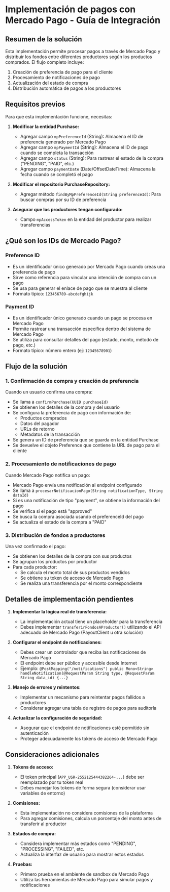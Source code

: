 # Implementación de pagos con Mercado Pago - Guía de Integración

## Resumen de la solución

Esta implementación permite procesar pagos a través de Mercado Pago y distribuir los fondos entre diferentes productores según los productos comprados. El flujo completo incluye:

1. Creación de preferencia de pago para el cliente
2. Procesamiento de notificaciones de pago
3. Actualización del estado de compra
4. Distribución automática de pagos a los productores

## Requisitos previos

Para que esta implementación funcione, necesitas:

1. **Modificar la entidad Purchase:**
   - Agregar campo `mpPreferenceId` (String): Almacena el ID de preferencia generado por Mercado Pago
   - Agregar campo `mpPaymentId` (String): Almacena el ID de pago cuando se completa la transacción
   - Agregar campo `status` (String): Para rastrear el estado de la compra ("PENDING", "PAID", etc.)
   - Agregar campo `paymentDate` (Date/OffsetDateTime): Almacena la fecha cuando se completó el pago

2. **Modificar el repositorio PurchaseRepository:**
   - Agregar método `findByMpPreferenceId(String preferenceId)`: Para buscar compras por su ID de preferencia

3. **Asegurar que los productores tengan configurado:**
   - Campo `mpAccessToken` en la entidad del productor para realizar transferencias

## ¿Qué son los IDs de Mercado Pago?

### Preference ID
- Es un identificador único generado por Mercado Pago cuando creas una preferencia de pago
- Sirve como referencia para vincular una intención de compra con un pago
- Se usa para generar el enlace de pago que se muestra al cliente
- Formato típico: `123456789-abcdefghijk`

### Payment ID
- Es un identificador único generado cuando un pago se procesa en Mercado Pago
- Permite rastrear una transacción específica dentro del sistema de Mercado Pago
- Se utiliza para consultar detalles del pago (estado, monto, método de pago, etc.)
- Formato típico: número entero (ej: `12345678901`)

## Flujo de la solución

### 1. Confirmación de compra y creación de preferencia

Cuando un usuario confirma una compra:
- Se llama a `confirmPurchase(UUID purchaseId)`
- Se obtienen los detalles de la compra y del usuario
- Se configura la preferencia de pago con información de:
  * Productos comprados
  * Datos del pagador
  * URLs de retorno
  * Metadatos de la transacción
- Se genera un ID de preferencia que se guarda en la entidad Purchase
- Se devuelve el objeto Preference que contiene la URL de pago para el cliente

### 2. Procesamiento de notificaciones de pago

Cuando Mercado Pago notifica un pago:
- Mercado Pago envía una notificación al endpoint configurado
- Se llama a `procesarNotificacionPago(String notificationType, String dataId)`
- Si es una notificación de tipo "payment", se obtiene la información del pago
- Se verifica si el pago está "approved"
- Se busca la compra asociada usando el preferenceId del pago
- Se actualiza el estado de la compra a "PAID"

### 3. Distribución de fondos a productores

Una vez confirmado el pago:
- Se obtienen los detalles de la compra con sus productos
- Se agrupan los productos por productor
- Para cada productor:
  * Se calcula el monto total de sus productos vendidos
  * Se obtiene su token de acceso de Mercado Pago
  * Se realiza una transferencia por el monto correspondiente

## Detalles de implementación pendientes

1. **Implementar la lógica real de transferencia:**
   - La implementación actual tiene un placeholder para la transferencia
   - Debes implementar `transferirFondosAProductor()` utilizando el API adecuado de Mercado Pago (PayoutClient u otra solución)

2. **Configurar el endpoint de notificaciones:**
   - Debes crear un controlador que reciba las notificaciones de Mercado Pago
   - El endpoint debe ser público y accesible desde Internet
   - Ejemplo: `@PostMapping("/notifications") public Mono<String> handleNotification(@RequestParam String type, @RequestParam String data_id) {...}`

3. **Manejo de errores y reintentos:**
   - Implementar un mecanismo para reintentar pagos fallidos a productores
   - Considerar agregar una tabla de registro de pagos para auditoría

4. **Actualizar la configuración de seguridad:**
   - Asegurar que el endpoint de notificaciones esté permitido sin autenticación
   - Proteger adecuadamente los tokens de acceso de Mercado Pago

## Consideraciones adicionales

1. **Tokens de acceso:**
   - El token principal (`APP_USR-2552125444382264-...`) debe ser reemplazado por tu token real
   - Debes manejar los tokens de forma segura (considerar usar variables de entorno)

2. **Comisiones:**
   - Esta implementación no considera comisiones de la plataforma
   - Para agregar comisiones, calcula un porcentaje del monto antes de transferir al productor

3. **Estados de compra:**
   - Considera implementar más estados como "PENDING", "PROCESSING", "FAILED", etc.
   - Actualiza la interfaz de usuario para mostrar estos estados

4. **Pruebas:**
   - Primero prueba en el ambiente de sandbox de Mercado Pago
   - Utiliza las herramientas de Mercado Pago para simular pagos y notificaciones
